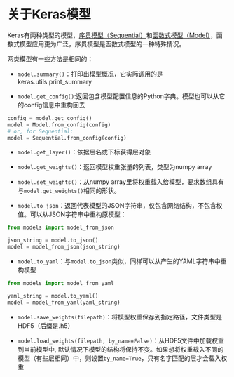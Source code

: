 # 关于Keras模型

Keras有两种类型的模型，[序贯模型（Sequential）](sequential.md)和[函数式模型（Model）](model.md)，函数式模型应用更为广泛，序贯模型是函数式模型的一种特殊情况。

两类模型有一些方法是相同的：

* ```model.summary()```：打印出模型概况，它实际调用的是keras.utils.print_summary

* ```model.get_config()```:返回包含模型配置信息的Python字典。模型也可以从它的config信息中重构回去


```python	
config = model.get_config()
model = Model.from_config(config)
# or, for Sequential:
model = Sequential.from_config(config)
```

* ```model.get_layer()```：依据层名或下标获得层对象

* ```model.get_weights()```：返回模型权重张量的列表，类型为numpy array

* ```model.set_weights()```：从numpy array里将权重载入给模型，要求数组具有与```model.get_weights()```相同的形状。

* ```model.to_json```：返回代表模型的JSON字符串，仅包含网络结构，不包含权值。可以从JSON字符串中重构原模型：

```python
from models import model_from_json

json_string = model.to_json()
model = model_from_json(json_string)
```

* ```model.to_yaml```：与```model.to_json```类似，同样可以从产生的YAML字符串中重构模型

```python
from models import model_from_yaml

yaml_string = model.to_yaml()
model = model_from_yaml(yaml_string)
```	

* ```model.save_weights(filepath)```：将模型权重保存到指定路径，文件类型是HDF5（后缀是.h5）

* ```model.load_weights(filepath, by_name=False)```：从HDF5文件中加载权重到当前模型中, 默认情况下模型的结构将保持不变。如果想将权重载入不同的模型（有些层相同）中，则设置```by_name=True```，只有名字匹配的层才会载入权重
